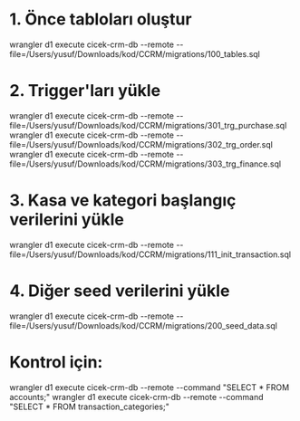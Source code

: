 # 1. Önce tabloları oluştur
wrangler d1 execute cicek-crm-db --remote --file=/Users/yusuf/Downloads/kod/CCRM/migrations/100_tables.sql

# 2. Trigger'ları yükle
wrangler d1 execute cicek-crm-db --remote --file=/Users/yusuf/Downloads/kod/CCRM/migrations/301_trg_purchase.sql
wrangler d1 execute cicek-crm-db --remote --file=/Users/yusuf/Downloads/kod/CCRM/migrations/302_trg_order.sql
wrangler d1 execute cicek-crm-db --remote --file=/Users/yusuf/Downloads/kod/CCRM/migrations/303_trg_finance.sql

# 3. Kasa ve kategori başlangıç verilerini yükle
wrangler d1 execute cicek-crm-db --remote --file=/Users/yusuf/Downloads/kod/CCRM/migrations/111_init_transaction.sql

# 4. Diğer seed verilerini yükle
wrangler d1 execute cicek-crm-db --remote --file=/Users/yusuf/Downloads/kod/CCRM/migrations/200_seed_data.sql

# Kontrol için:
wrangler d1 execute cicek-crm-db --remote --command "SELECT * FROM accounts;"
wrangler d1 execute cicek-crm-db --remote --command "SELECT * FROM transaction_categories;"
